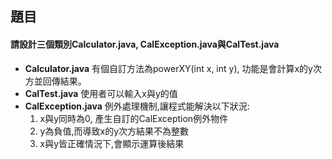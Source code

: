 ## 題目

#### 請設計三個類別Calculator.java, CalException.java與CalTest.java
- **Calculator.java**
  有個自訂方法為powerXY(int x, int y), 功能是會計算x的y次方並回傳結果。
- **CalTest.java**
  使用者可以輸入x與y的值
- **CalException.java**
  例外處理機制,讓程式能解決以下狀況:
  1. x與y同時為0, 產生自訂的CalException例外物件
  2. y為負值,而導致x的y次方結果不為整數
  3. x與y皆正確情況下,會顯示運算後結果
